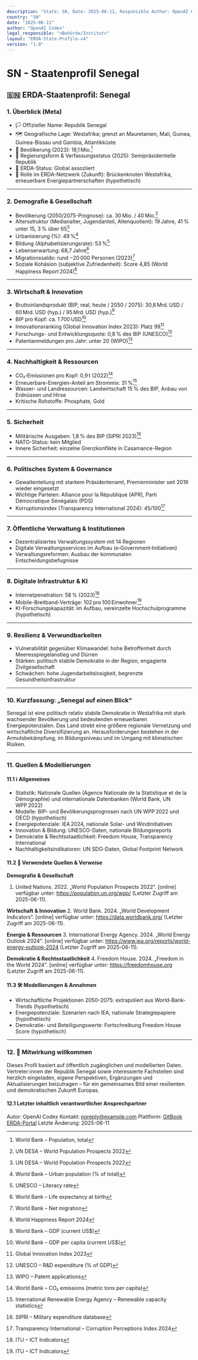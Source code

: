 ```yaml
---
description: "State: SN, Date: 2025-06-11, Responsible Author: OpenAI Codex, if from official or institute: Legal Responsible [Author, Institute, Government]: <Behörde/Institut>"
country: "SN"
date: "2025-06-11"
author: "OpenAI Codex"
legal_responsible: "<Behörde/Institut>"
layout: "ERDA-State-Profile-v4"
version: "1.0"
---
```


# SN - Staatenprofil Senegal

## 🇸🇳 ERDA-Staatenprofil: Senegal

### 1. Überblick (Meta)

* 🏳️ Offizieller Name: Republik Senegal
* 🗺️ Geografische Lage: Westafrika; grenzt an Mauretanien, Mali, Guinea, Guinea-Bissau und Gambia, Atlantikküste
* 👥 Bevölkerung (2023): 18,1 Mio.[^wb-pop]
* 🧠 Regierungsform & Verfassungsstatus (2025): Semipräsidentielle Republik
* 📅 ERDA-Status: Global assoziiert
* 🧭 Rolle im ERDA-Netzwerk (Zukunft): Brückenknoten Westafrika, erneuerbare Energiepartnerschaften (hypothetisch)

***

### 2. Demografie & Gesellschaft

* Bevölkerung (2050/2075-Prognose): ca. 30 Mio. / 40 Mio.[^un-wpp]
* Altersstruktur (Medianalter, Jugendanteil, Altenquotient): 19 Jahre, 41 % unter 15, 3 % über 65[^un-wpp]
* Urbanisierung (%): 49 %[^wb-urb]
* Bildung (Alphabetisierungsrate): 53 %[^unesco]
* Lebenserwartung: 68,7 Jahre[^wb-le]
* Migrationssaldo: rund −20 000 Personen (2023)[^wb-netm]
* Soziale Kohäsion (subjektive Zufriedenheit): Score 4,85 (World Happiness Report 2024)[^whr]

***

### 3. Wirtschaft & Innovation

* Bruttoinlandsprodukt (BIP, real, heute / 2050 / 2075): 30,8 Mrd. USD / 60 Mrd. USD (hyp.) / 95 Mrd. USD (hyp.)[^wb-gdp]
* BIP pro Kopf: ca. 1 700 USD[^wb-gdppc]
* Innovationsranking (Global Innovation Index 2023): Platz 99[^gii]
* Forschungs- und Entwicklungsquote: 0,8 % des BIP (UNESCO)[^unesco-rd]
* Patentanmeldungen pro Jahr: unter 20 (WIPO)[^wipo]

***

### 4. Nachhaltigkeit & Ressourcen

* CO₂‑Emissionen pro Kopf: 0,9 t (2022)[^wb-co2]
* Erneuerbare-Energien-Anteil am Strommix: 31 %[^ire]
* Wasser- und Landressourcen: Landwirtschaft 15 % des BIP, Anbau von Erdnüssen und Hirse
* Kritische Rohstoffe: Phosphate, Gold

***

### 5. Sicherheit

* Militärische Ausgaben: 1,8 % des BIP (SIPRI 2023)[^sipri]
* NATO-Status: kein Mitglied
* Innere Sicherheit: einzelne Grenzkonflikte in Casamance-Region

***

### 6. Politisches System & Governance

* Gewaltenteilung mit starkem Präsidentenamt, Premierminister seit 2019 wieder eingesetzt
* Wichtige Parteien: Alliance pour la République (APR), Parti Démocratique Sénégalais (PDS)
* Korruptionsindex (Transparency International 2024): 45/100[^ti]

***

### 7. Öffentliche Verwaltung & Institutionen

* Dezentralisiertes Verwaltungssystem mit 14 Regionen
* Digitale Verwaltungsservices im Aufbau (e‑Government‑Initiativen)
* Verwaltungsreformen: Ausbau der kommunalen Entscheidungsbefugnisse

***

### 8. Digitale Infrastruktur & KI

* Internetpenetration: 58 % (2023)[^itu]
* Mobile-Breitband-Verträge: 102 pro 100 Einwohner[^itu]
* KI-Forschungskapazität: im Aufbau, vereinzelte Hochschulprogramme (hypothetisch)

***

### 9. Resilienz & Verwundbarkeiten

* Vulnerabilität gegenüber Klimawandel: hohe Betroffenheit durch Meeresspiegelanstieg und Dürren
* Stärken: politisch stabile Demokratie in der Region, engagierte Zivilgesellschaft
* Schwächen: hohe Jugendarbeitslosigkeit, begrenzte Gesundheitsinfrastruktur

***

### 10. Kurzfassung: „Senegal auf einen Blick“

Senegal ist eine politisch relativ stabile Demokratie in Westafrika mit stark wachsender Bevölkerung und bedeutenden erneuerbaren Energiepotenzialen. Das Land strebt eine größere regionale Vernetzung und wirtschaftliche Diversifizierung an. Herausforderungen bestehen in der Armutsbekämpfung, im Bildungsniveau und im Umgang mit klimatischen Risiken.

***

### 11. Quellen & Modellierungen

#### 11.1 ℹ️ Allgemeines

* Statistik: Nationale Quellen (Agence Nationale de la Statistique et de la Démographie) und internationale Datenbanken (World Bank, UN WPP 2022)
* Modelle: BIP- und Bevölkerungsprognosen nach UN WPP 2022 und OECD (hypothetisch)
* Energiepotenziale: IEA 2024, nationale Solar- und Windinitiativen
* Innovation & Bildung: UNESCO-Daten, nationale Bildungsreports
* Demokratie & Rechtsstaatlichkeit: Freedom House, Transparency International
* Nachhaltigkeitsindikatoren: UN SDG-Daten, Global Footprint Network

#### 11.2 📎 Verwendete Quellen & Verweise

**Demografie & Gesellschaft**
1. United Nations. 2022. „World Population Prospects 2022“. [online] verfügbar unter: <https://population.un.org/wpp/> (Letzter Zugriff am 2025-06-11).

**Wirtschaft & Innovation**
2. World Bank. 2024. „World Development Indicators“. [online] verfügbar unter: <https://data.worldbank.org/> (Letzter Zugriff am 2025-06-11).

**Energie & Ressourcen**
3. International Energy Agency. 2024. „World Energy Outlook 2024“. [online] verfügbar unter: <https://www.iea.org/reports/world-energy-outlook-2024> (Letzter Zugriff am 2025-06-11).

**Demokratie & Rechtsstaatlichkeit**
4. Freedom House. 2024. „Freedom in the World 2024“. [online] verfügbar unter: <https://freedomhouse.org> (Letzter Zugriff am 2025-06-11).

#### 11.3 🛠️ Modellierungen & Annahmen

* Wirtschaftliche Projektionen 2050–2075: extrapoliert aus World-Bank-Trends (hypothetisch)
* Energiepotenziale: Szenarien nach IEA, nationale Strategiepapiere (hypothetisch)
* Demokratie- und Beteiligungswerte: Fortschreibung Freedom House Score (hypothetisch)

***

### 12. 🤝 Mitwirkung willkommen
Dieses Profil basiert auf öffentlich zugänglichen und modellierten Daten. Vertreter:innen der Republik Senegal sowie interessierte Fachstellen sind herzlich eingeladen, eigene Perspektiven, Ergänzungen und Aktualisierungen beizutragen – für ein gemeinsames Bild einer resilienten und demokratischen Zukunft Europas.

#### 12.1 Letzter inhaltlich verantwortlicher Ansprechpartner
Autor: OpenAI Codex
Kontakt: [noreply@example.com](mailto:noreply@example.com)
Plattform: [GitBook ERDA-Portal](https://app.gitbook.com/o/nt9tg4PqKZ12DXO9pou1/s/vUquUrXlP5zeuZ20Fboy/)
Letzte Änderung: 2025-06-11

<!-- Fußnotenverweise -->
[^wb-pop]: World Bank – Population, total
[^un-wpp]: UN DESA – World Population Prospects 2022
[^wb-urb]: World Bank – Urban population (% of total)
[^unesco]: UNESCO – Literacy rate
[^wb-le]: World Bank – Life expectancy at birth
[^wb-netm]: World Bank – Net migration
[^whr]: World Happiness Report 2024
[^wb-gdp]: World Bank – GDP (current US$)
[^wb-gdppc]: World Bank – GDP per capita (current US$)
[^gii]: Global Innovation Index 2023
[^unesco-rd]: UNESCO – R&D expenditure (% of GDP)
[^wipo]: WIPO – Patent applications
[^wb-co2]: World Bank – CO₂ emissions (metric tons per capita)
[^ire]: International Renewable Energy Agency – Renewable capacity statistics
[^sipri]: SIPRI – Military expenditure database
[^ti]: Transparency International – Corruption Perceptions Index 2024
[^itu]: ITU – ICT Indicators
